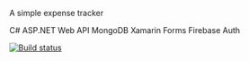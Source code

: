 A simple expense tracker

C# 
ASP.NET Web API 
MongoDB 
Xamarin Forms
Firebase Auth

[![Build status](https://ci.appveyor.com/api/projects/status/7wj0iugfyy7ct3aj?svg=true)](https://ci.appveyor.com/project/jaimemorais/expensetracker)
